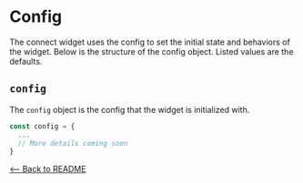 # Config

The connect widget uses the config to set the initial state and behaviors of the widget. Below is the structure of the config object. Listed values are the defaults.

## `config`

The `config` object is the config that the widget is initialized with.

```jsx
const config = {
  ...
  // More details coming soon
}
```

[<-- Back to README](../README.md#props)
